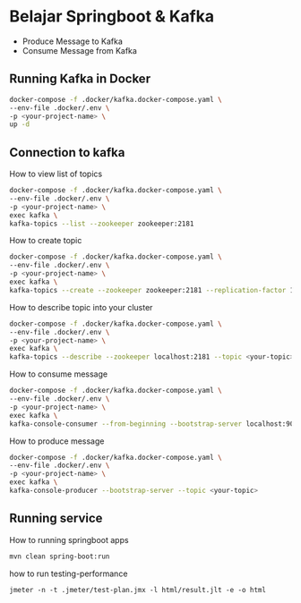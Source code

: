 # Belajar Springboot & Kafka

- Produce Message to Kafka
- Consume Message from Kafka

## Running Kafka in Docker

```bash
docker-compose -f .docker/kafka.docker-compose.yaml \
--env-file .docker/.env \
-p <your-project-name> \
up -d
```

## Connection to kafka

How to view list of topics

```bash
docker-compose -f .docker/kafka.docker-compose.yaml \
--env-file .docker/.env \
-p <your-project-name> \
exec kafka \
kafka-topics --list --zookeeper zookeeper:2181
```

How to create topic

```bash
docker-compose -f .docker/kafka.docker-compose.yaml \
--env-file .docker/.env \
-p <your-project-name> \
exec kafka \
kafka-topics --create --zookeeper zookeeper:2181 --replication-factor 1 --partition 1 --topic <your-topic>
```

How to describe topic into your cluster

```bash
docker-compose -f .docker/kafka.docker-compose.yaml \
--env-file .docker/.env \
-p <your-project-name> \
exec kafka \
kafka-topics --describe --zookeeper localhost:2181 --topic <your-topic>
```

How to consume message

```bash
docker-compose -f .docker/kafka.docker-compose.yaml \
--env-file .docker/.env \
-p <your-project-name> \
exec kafka \
kafka-console-consumer --from-beginning --bootstrap-server localhost:9092 --topic <your-topic>
```

How to produce message

```bash
docker-compose -f .docker/kafka.docker-compose.yaml \
--env-file .docker/.env \
-p <your-project-name> \
exec kafka \
kafka-console-producer --bootstrap-server --topic <your-topic>
```

## Running service

How to running springboot apps

```bash
mvn clean spring-boot:run
```

how to run testing-performance

```
jmeter -n -t .jmeter/test-plan.jmx -l html/result.jlt -e -o html
```
